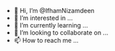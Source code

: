 - 👋 Hi, I’m @IfhamNizamdeen
- 👀 I’m interested in ...
- 🌱 I’m currently learning ...
- 💞️ I’m looking to collaborate on ...
- 📫 How to reach me ...

<!---
IfhamNizamdeen/IfhamNizamdeen is a ✨ special ✨ repository because its `README.md` (this file) appears on your GitHub profile.
You can click the Preview link to take a look at your changes.
--->
